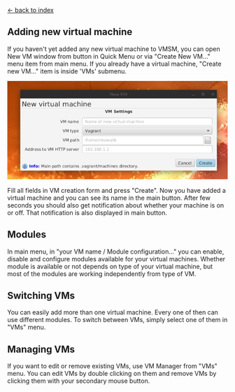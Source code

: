 [← back to index](../index.md)

## Adding new virtual machine

If you haven't yet added any new virtual machine to VMSM, you can open New VM window from button in Quick Menu or
via "Create New VM..." menu item from main menu. If you already have a virtual machine, "Create new VM..." item
is inside 'VMs' submenu.

![New VM window](new_vm.png)

Fill all fields in VM creation form and press "Create". Now you have added a virtual machine and you can see its name in
the main button. After few seconds you should also get notification about whether your machine is on or off. That
notification is also displayed in main button.

## Modules

In main menu, in "your VM name / Module configuration..." you can enable, disable and configure modules available for
your virtual machines. Whether module is available or not depends on type of your virtual machine, but most of the
modules are working independently from type of VM.

## Switching VMs

You can easily add more than one virtual machine. Every one of then can use different modules. To switch between VMs,
simply select one of them in "VMs" menu.

## Managing VMs

If you want to edit or remove existing VMs, use VM Manager from "VMs" menu. You can edit VMs by double clicking on them
and remove VMs by clicking them with your secondary mouse button.